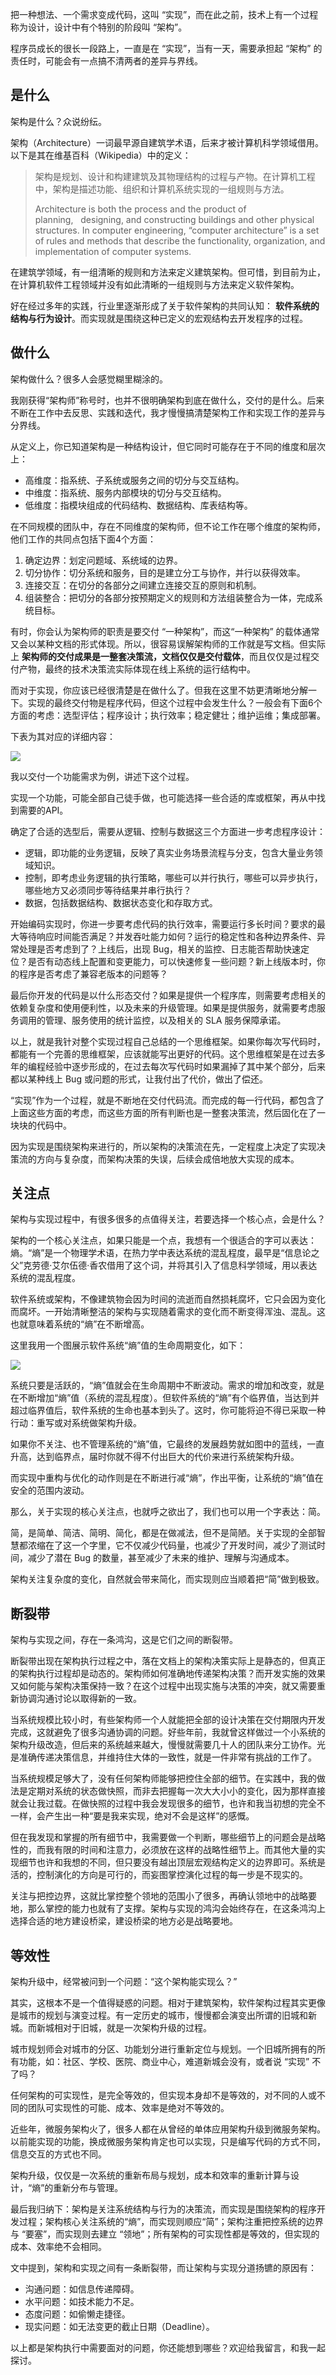 把一种想法、一个需求变成代码，这叫 “实现”，而在此之前，技术上有一个过程称为设计，设计中有个特别的阶段叫 “架构”。

程序员成长的很长一段路上，一直是在 “实现”，当有一天，需要承担起 “架构” 的责任时，可能会有一点搞不清两者的差异与界线。

## 是什么

架构是什么？众说纷纭。

架构（Architecture）一词最早源自建筑学术语，后来才被计算机科学领域借用。以下是其在维基百科（Wikipedia）中的定义：

> 架构是规划、设计和构建建筑及其物理结构的过程与产物。在计算机工程中，架构是描述功能、组织和计算机系统实现的一组规则与方法。
>
> Architecture is both the process and the product of planning,   designing, and constructing buildings and other physical structures. In computer engineering, “computer architecture” is a set of rules and methods that describe the functionality, organization, and implementation of computer systems.

在建筑学领域，有一组清晰的规则和方法来定义建筑架构。但可惜，到目前为止，在计算机软件工程领域并没有如此清晰的一组规则与方法来定义软件架构。

好在经过多年的实践，行业里逐渐形成了关于软件架构的共同认知： **软件系统的结构与行为设计**。而实现就是围绕这种已定义的宏观结构去开发程序的过程。

## 做什么

架构做什么？很多人会感觉糊里糊涂的。

我刚获得“架构师”称号时，也并不很明确架构到底在做什么，交付的是什么。后来不断在工作中去反思、实践和迭代，我才慢慢搞清楚架构工作和实现工作的差异与分界线。

从定义上，你已知道架构是一种结构设计，但它同时可能存在于不同的维度和层次上：

- 高维度：指系统、子系统或服务之间的切分与交互结构。
- 中维度：指系统、服务内部模块的切分与交互结构。
- 低维度：指模块组成的代码结构、数据结构、库表结构等。

在不同规模的团队中，存在不同维度的架构师，但不论工作在哪个维度的架构师，他们工作的共同点包括下面4个方面：

1. 确定边界：划定问题域、系统域的边界。
2. 切分协作：切分系统和服务，目的是建立分工与协作，并行以获得效率。
3. 连接交互：在切分的各部分之间建立连接交互的原则和机制。
4. 组装整合：把切分的各部分按预期定义的规则和方法组装整合为一体，完成系统目标。

有时，你会认为架构师的职责是要交付 “一种架构”，而这“一种架构” 的载体通常又会以某种文档的形式体现。所以，很容易误解架构师的工作就是写文档。但实际上 **架构师的交付成果是一整套决策流，文档仅仅是交付载体**，而且仅仅是过程交付产物，最终的技术决策流实际体现在线上系统的运行结构中。

而对于实现，你应该已经很清楚是在做什么了。但我在这里不妨更清晰地分解一下。实现的最终交付物是程序代码，但这个过程中会发生什么？一般会有下面6个方面的考虑：选型评估；程序设计；执行效率；稳定健壮；维护运维；集成部署。

下表为其对应的详细内容：

![](https://static001.geekbang.org/resource/image/9c/5b/9cf03e6bdb195f8eca40386e297e0d5b.png?wh=631*350)

我以交付一个功能需求为例，讲述下这个过程。

实现一个功能，可能全部自己徒手做，也可能选择一些合适的库或框架，再从中找到需要的API。

确定了合适的选型后，需要从逻辑、控制与数据这三个方面进一步考虑程序设计：

- 逻辑，即功能的业务逻辑，反映了真实业务场景流程与分支，包含大量业务领域知识。
- 控制，即考虑业务逻辑的执行策略，哪些可以并行执行，哪些可以异步执行，哪些地方又必须同步等待结果并串行执行？
- 数据，包括数据结构、数据状态变化和存取方式。

开始编码实现时，你进一步要考虑代码的执行效率，需要运行多长时间？要求的最大等待响应时间能否满足？并发吞吐能力如何？运行的稳定性和各种边界条件、异常处理是否考虑到了？上线后，出现 Bug，相关的监控、日志能否帮助快速定位？是否有动态线上配置和变更能力，可以快速修复一些问题？新上线版本时，你的程序是否考虑了兼容老版本的问题等？

最后你开发的代码是以什么形态交付？如果是提供一个程序库，则需要考虑相关的依赖复杂度和使用便利性，以及未来的升级管理。如果是提供服务，就需要考虑服务调用的管理、服务使用的统计监控，以及相关的 SLA 服务保障承诺。

以上，就是我针对整个实现过程自己总结的一个思维框架。如果你每次写代码时，都能有一个完善的思维框架，应该就能写出更好的代码。这个思维框架是在过去多年的编程经验中逐步形成的，在过去每次写代码时如果漏掉了其中某个部分，后来都以某种线上 Bug 或问题的形式，让我付出了代价，做出了偿还。

“实现”作为一个过程，就是不断地在交付代码流。而完成的每一行代码，都包含了上面这些方面的考虑，而这些方面的所有判断也是一整套决策流，然后固化在了一块块的代码中。

因为实现是围绕架构来进行的，所以架构的决策流在先，一定程度上决定了实现决策流的方向与复杂度，而架构决策的失误，后续会成倍地放大实现的成本。

## 关注点

架构与实现过程中，有很多很多的点值得关注，若要选择一个核心点，会是什么？

架构的一个核心关注点，如果只能是一个点，我想有一个很适合的字可以表达： 熵。“熵”是一个物理学术语，在热力学中表达系统的混乱程度，最早是“信息论之父”克劳德·艾尔伍德·香农借用了这个词，并将其引入了信息科学领域，用以表达系统的混乱程度。

软件系统或架构，不像建筑物会因为时间的流逝而自然损耗腐坏，它只会因为变化而腐坏。一开始清晰整洁的架构与实现随着需求的变化而不断变得浑浊、混乱。这也就意味着系统的“熵”在不断增高。

这里我用一个图展示软件系统“熵”值的生命周期变化，如下：

![](https://static001.geekbang.org/resource/image/ce/7a/ceb233b2c4c4088d2179cf8b0d7ad37a.png?wh=704*369)

系统只要是活跃的，“熵”值就会在生命周期中不断波动。需求的增加和改变，就是在不断增加“熵”值（系统的混乱程度）。但软件系统的“熵”有个临界值，当达到并超过临界值后，软件系统的生命也基本到头了。这时，你可能将迫不得已采取一种行动：重写或对系统做架构升级。

如果你不关注、也不管理系统的“熵”值，它最终的发展趋势就如图中的蓝线，一直升高，达到临界点，届时你就不得不付出巨大的代价来进行系统架构升级。

而实现中重构与优化的动作则是在不断进行减“熵”，作出平衡，让系统的“熵”值在安全的范围内波动。

那么，关于实现的核心关注点，也就呼之欲出了，我们也可以用一个字表达：简。

简，是简单、简洁、简明、简化，都是在做减法，但不是简陋。关于实现的全部智慧都浓缩在了这一个字里，它不仅减少代码量，也减少了开发时间，减少了测试时间，减少了潜在 Bug 的数量，甚至减少了未来的维护、理解与沟通成本。

架构关注复杂度的变化，自然就会带来简化，而实现则应当顺着把“简”做到极致。

## 断裂带

架构与实现之间，存在一条鸿沟，这是它们之间的断裂带。

断裂带出现在架构执行过程之中，落在文档上的架构决策实际上是静态的，但真正的架构执行过程却是动态的。架构师如何准确地传递架构决策？而开发实施的效果又如何能与架构决策保持一致？在这个过程中出现实施与决策的冲突，就又需要重新协调沟通讨论以取得新的一致。

当系统规模比较小时，有些架构师一个人就能把全部的设计决策在交付期限内开发完成，这就避免了很多沟通协调的问题。好些年前，我就曾这样做过一个小系统的架构升级改造，但后来的系统越来越大，慢慢就需要几十人的团队来分工协作。光是准确传递决策信息，并维持住大体的一致性，就是一件非常有挑战的工作了。

当系统规模足够大了，没有任何架构师能够把控住全部的细节。在实践中，我的做法是定期对系统的状态做快照，而非去把握每一次大大小小的变化，因为那样直接就会让我过载。在做快照的过程中我会发现很多的细节，也许和我当初想的完全不一样，会产生出一种“要是我来实现，绝对不会是这样”的感慨。

但在我发现和掌握的所有细节中，我需要做一个判断，哪些细节上的问题会是战略性的，而我有限的时间和注意力，必须放在这样的战略性细节上。而其他大量的实现细节也许和我想的不同，但只要没有越出顶层宏观结构定义的边界即可。系统是活的，控制演化的方向是可行的，而妄图掌控演化过程的每一步是不现实的。

关注与把控边界，这就比掌控整个领地的范围小了很多，再确认领地中的战略要地，那么掌控的能力也就有了支撑。架构与实现的鸿沟会始终存在，在这条鸿沟上选择合适的地方建设桥梁，建设桥梁的地方必是战略要地。

## 等效性

架构升级中，经常被问到一个问题：“这个架构能实现么？”

其实，这根本不是一个值得疑惑的问题。相对于建筑架构，软件架构过程其实更像是城市的规划与演变过程。有一定历史的城市，慢慢都会演变出所谓的旧城和新城。而新城相对于旧城，就是一次架构升级的过程。

城市规划师会对城市的分区、功能划分进行重新定位与规划。一个旧城所拥有的所有功能，如：社区、学校、医院、商业中心，难道新城会没有，或者说 “实现” 不了吗？

任何架构的可实现性，是完全等效的，但实现本身却不是等效的，对不同的人或不同的团队可实现性的可能、成本、效率是绝对不等效的。

近些年，微服务架构火了，很多人都在从曾经的单体应用架构升级到微服务架构。以前能实现的功能，换成微服务架构肯定也可以实现，只是编写代码的方式不同，信息交互的方式也不同。

架构升级，仅仅是一次系统的重新布局与规划，成本和效率的重新计算与设计，“熵”的重新分布与管理。

最后我归纳下：架构是关注系统结构与行为的决策流，而实现是围绕架构的程序开发过程；架构核心关注系统的“熵”，而实现则顺应“简”；架构注重把控系统的边界与 “要塞”，而实现则去建立 “领地”；所有架构的可实现性都是等效的，但实现的成本、效率绝不会相同。

文中提到，架构和实现之间有一条断裂带，而让架构与实现分道扬镳的原因有：

- 沟通问题：如信息传递障碍。
- 水平问题：如技术能力不足。
- 态度问题：如偷懒走捷径。
- 现实问题：如无法变更的截止日期（Deadline）。

以上都是架构执行中需要面对的问题，你还能想到哪些？欢迎给我留言，和我一起探讨。